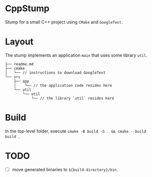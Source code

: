 # CppStump
Stump for a small C++ project using `CMake` and `GoogleTest`.

# Layout
The stump implements an application `main` that uses some library `util`.

```
├── readme.md
├── cmake
│   └── // instructions to download GoogleTest
└── src
    ├── app
    │    └── // the application code resides here
    └── util
        └── util
            └── // the library `util` resides here
```

# Build
In the top-level folder, execute `cmake -B build -S . && cmake --build build `.

# TODO
- [ ] move generated binaries to `${build-directory}/bin`.